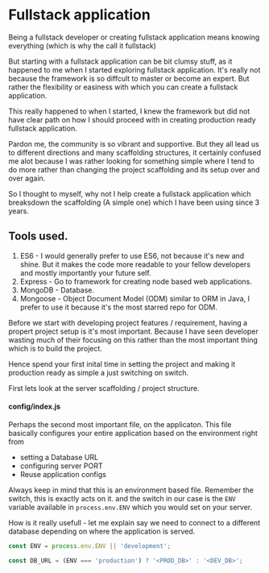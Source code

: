 # Fullstack application

Being a fullstack developer or creating fullstack application means knowing everything (which is why the call it fullstack)

But starting with a fullstack application can be bit clumsy stuff, as it happened to me when I started exploring fullstack application. It's really not because the framework is so diffcult to master or become an expert. But rather the flexibility or easiness with which you can create a fullstack application.

This really happened to when I started, I knew the framework but did not have clear path on how I should proceed with in creating production ready fullstack application.

Pardon me, the community is so vibrant and supportive. But they all lead us to different directions and many scaffolding structures, it certainly confused me alot because I was rather looking for something simple where I tend to do more rather than changing the project scaffolding and its setup over and over again.

So I thought to myself, why not I help create a fullstack application which breaksdown the scaffolding (A simple one) which I have been using since 3 years.

## Tools used.

1. ES6 - I would generally prefer to use ES6, not because it's new and shine. But it makes the code more readable to your fellow developers and mostly importantly your future self.
2. Express - Go to framework for creating node based web applications.
3. MongoDB - Database.
4. Mongoose - Object Document Model (ODM) similar to ORM in Java, I prefer to use it because it's the most starred repo for ODM.

Before we start with developing project features / requirement, having a propert project setup is it's most important. Because I have seen developer wasting much of their focusing on this rather than the most important thing which is to build the project.

Hence spend your first inital time in setting the project and making it production ready as simple a just switching on switch.

First lets look at the server scaffolding / project structure.

#### config/index.js

Perhaps the second most important file, on the applicaton. This file basically configures your entire application based on the environment right from 

- setting a Database URL
- configuring server PORT
- Reuse application configs

Always keep in mind that this is an environment based file. Remember the switch, this is exactly acts on it. and the switch in our case is the `ENV` variable available in `process.env.ENV` which you would set on your server.

How is it really usefull - let me explain say we need to connect to a different database depending on where the application is served.

```javascript
const ENV = process.env.ENV || 'development';

const DB_URL = (ENV === 'production') ? '<PROD_DB>' : '<DEV_DB>';
```




